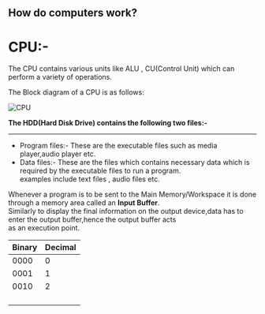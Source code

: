 ## How do computers work?
# CPU:-

The CPU contains various units like ALU , CU(Control Unit) which can perform a variety of operations.

The Block diagram of a CPU is as follows:


![CPU](https://github.com/user-attachments/assets/050e8880-c9f7-4924-b53d-1edbbaa04de7)

**The HDD(Hard Disk Drive) contains the following two files:-**
***
* Program files:- These are the executable files such as media player,audio player etc.
* Data files:- These are the files which contains necessary data which is required by the executable files to run a program. <br/>
examples include text files , audio files etc. <br/>

Whenever a program is to be sent to the Main Memory/Workspace it is done through a memory area called an **Input Buffer**. <br/>
Similarly to display the final information on the output device,data has to enter the output buffer,hence the output buffer acts <br/>
as an execution point.

| Binary  | Decimal |
|-------- |-------- |
|  0000       |     0  |
|  0001       |     1    |
|  0010       |     2    |
|         |         |
|         |         |
|         |         |
|         |         |







  













